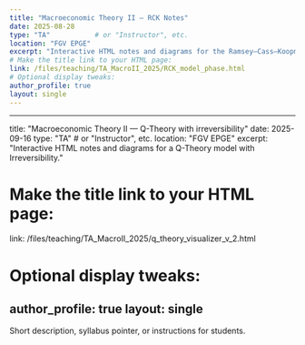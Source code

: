```yaml
---
title: "Macroeconomic Theory II — RCK Notes"
date: 2025-08-28
type: "TA"           # or "Instructor", etc.
location: "FGV EPGE"
excerpt: "Interactive HTML notes and diagrams for the Ramsey–Cass–Koopmans unit."
# Make the title link to your HTML page:
link: /files/teaching/TA_MacroII_2025/RCK_model_phase.html
# Optional display tweaks:
author_profile: true
layout: single
---
```


---
title: "Macroeconomic Theory II — Q-Theory with irreversibility"
date: 2025-09-16
type: "TA"           # or "Instructor", etc.
location: "FGV EPGE"
excerpt: "Interactive HTML notes and diagrams for a Q-Theory model with Irreversibility."
# Make the title link to your HTML page:
link: /files/teaching/TA_MacroII_2025/q_theory_visualizer_v_2.html
# Optional display tweaks:
author_profile: true
layout: single
---
Short description, syllabus pointer, or instructions for students.
